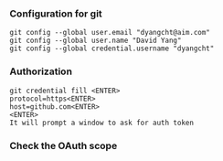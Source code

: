 ### Configuration for git
```
git config --global user.email "dyangcht@aim.com"
git config --global user.name "David Yang"
git config --global credential.username "dyangcht"
```
### Authorization

```
git credential fill <ENTER>
protocol=https<ENTER>
host=github.com<ENTER>
<ENTER>
It will prompt a window to ask for auth token
```


### Check the OAuth scope

```curl -H "Authorization: token 88d58291e4b52e9eb155652482b50ec75ea24f96" https://api.github.com/users/dyangcht -I

